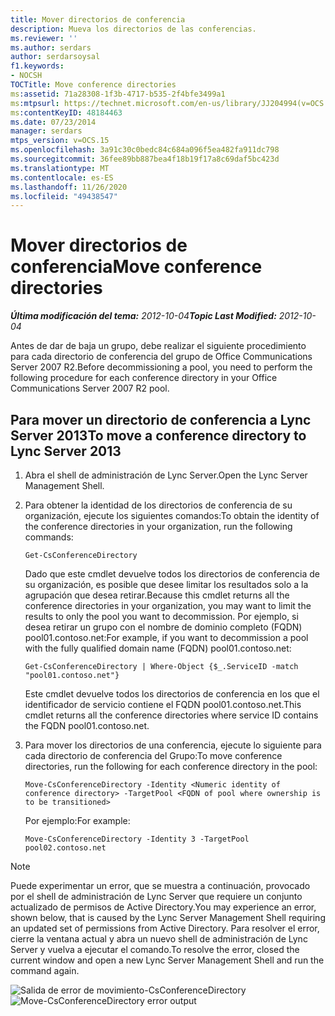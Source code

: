 ```yaml
---
title: Mover directorios de conferencia
description: Mueva los directorios de las conferencias.
ms.reviewer: ''
ms.author: serdars
author: serdarsoysal
f1.keywords:
- NOCSH
TOCTitle: Move conference directories
ms:assetid: 71a28308-1f3b-4717-b535-2f4bfe3499a1
ms:mtpsurl: https://technet.microsoft.com/en-us/library/JJ204994(v=OCS.15)
ms:contentKeyID: 48184463
ms.date: 07/23/2014
manager: serdars
mtps_version: v=OCS.15
ms.openlocfilehash: 3a91c30c0bedc84c684a096f5ea482fa911dc798
ms.sourcegitcommit: 36fee89bb887bea4f18b19f17a8c69daf5bc423d
ms.translationtype: MT
ms.contentlocale: es-ES
ms.lasthandoff: 11/26/2020
ms.locfileid: "49438547"
---
```

# <a name="move-conference-directories"></a><span data-ttu-id="12248-103">Mover directorios de conferencia</span><span class="sxs-lookup"><span data-stu-id="12248-103">Move conference directories</span></span>

<div data-xmlns="http://www.w3.org/1999/xhtml">

<div class="topic" data-xmlns="http://www.w3.org/1999/xhtml" data-msxsl="urn:schemas-microsoft-com:xslt" data-cs="https://msdn.microsoft.com/">

<div data-asp="https://msdn2.microsoft.com/asp">



</div>

<div id="mainSection">

<div id="mainBody"><span data-ttu-id="12248-104">

<span> </span></span><span class="sxs-lookup"><span data-stu-id="12248-104">

<span> </span></span></span>

<span data-ttu-id="12248-105">_**Última modificación del tema:** 2012-10-04_</span><span class="sxs-lookup"><span data-stu-id="12248-105">_**Topic Last Modified:** 2012-10-04_</span></span>

<span data-ttu-id="12248-106">Antes de dar de baja un grupo, debe realizar el siguiente procedimiento para cada directorio de conferencia del grupo de Office Communications Server 2007 R2.</span><span class="sxs-lookup"><span data-stu-id="12248-106">Before decommissioning a pool, you need to perform the following procedure for each conference directory in your Office Communications Server 2007 R2 pool.</span></span>

<div>

## <a name="to-move-a-conference-directory-to-lync-server-2013"></a><span data-ttu-id="12248-107">Para mover un directorio de conferencia a Lync Server 2013</span><span class="sxs-lookup"><span data-stu-id="12248-107">To move a conference directory to Lync Server 2013</span></span>

1.  <span data-ttu-id="12248-108">Abra el shell de administración de Lync Server.</span><span class="sxs-lookup"><span data-stu-id="12248-108">Open the Lync Server Management Shell.</span></span>

2.  <span data-ttu-id="12248-109">Para obtener la identidad de los directorios de conferencia de su organización, ejecute los siguientes comandos:</span><span class="sxs-lookup"><span data-stu-id="12248-109">To obtain the identity of the conference directories in your organization, run the following commands:</span></span>
    
        Get-CsConferenceDirectory
    
    <span data-ttu-id="12248-110">Dado que este cmdlet devuelve todos los directorios de conferencia de su organización, es posible que desee limitar los resultados solo a la agrupación que desea retirar.</span><span class="sxs-lookup"><span data-stu-id="12248-110">Because this cmdlet returns all the conference directories in your organization, you may want to limit the results to only the pool you want to decommission.</span></span> <span data-ttu-id="12248-111">Por ejemplo, si desea retirar un grupo con el nombre de dominio completo (FQDN) pool01.contoso.net:</span><span class="sxs-lookup"><span data-stu-id="12248-111">For example, if you want to decommission a pool with the fully qualified domain name (FQDN) pool01.contoso.net:</span></span>
    
        Get-CsConferenceDirectory | Where-Object {$_.ServiceID -match "pool01.contoso.net"}
    
    <span data-ttu-id="12248-112">Este cmdlet devuelve todos los directorios de conferencia en los que el identificador de servicio contiene el FQDN pool01.contoso.net.</span><span class="sxs-lookup"><span data-stu-id="12248-112">This cmdlet returns all the conference directories where service ID contains the FQDN pool01.contoso.net.</span></span>

3.  <span data-ttu-id="12248-113">Para mover los directorios de una conferencia, ejecute lo siguiente para cada directorio de conferencia del Grupo:</span><span class="sxs-lookup"><span data-stu-id="12248-113">To move conference directories, run the following for each conference directory in the pool:</span></span>
    
        Move-CsConferenceDirectory -Identity <Numeric identity of conference directory> -TargetPool <FQDN of pool where ownership is to be transitioned>
    
    <span data-ttu-id="12248-114">Por ejemplo:</span><span class="sxs-lookup"><span data-stu-id="12248-114">For example:</span></span>
    
        Move-CsConferenceDirectory -Identity 3 -TargetPool pool02.contoso.net

<div>


> [!NOTE]  
> <span data-ttu-id="12248-115">Puede experimentar un error, que se muestra a continuación, provocado por el shell de administración de Lync Server que requiere un conjunto actualizado de permisos de Active Directory.</span><span class="sxs-lookup"><span data-stu-id="12248-115">You may experience an error, shown below, that is caused by the Lync Server Management Shell requiring an updated set of permissions from Active Directory.</span></span> <span data-ttu-id="12248-116">Para resolver el error, cierre la ventana actual y abra un nuevo shell de administración de Lync Server y vuelva a ejecutar el comando.</span><span class="sxs-lookup"><span data-stu-id="12248-116">To resolve the error, closed the current window and open a new Lync Server Management Shell and run the command again.</span></span>



</div>

<span data-ttu-id="12248-117">![Salida de error de movimiento-CsConferenceDirectory](images/JJ204994.4748b9e8-9651-4527-afe1-cbdc6d5ce4a8(OCS.15).jpg "Salida de error de Move-CsConferenceDirectory")</span><span class="sxs-lookup"><span data-stu-id="12248-117">![Move-CsConferenceDirectory error output](images/JJ204994.4748b9e8-9651-4527-afe1-cbdc6d5ce4a8(OCS.15).jpg "Move-CsConferenceDirectory error output")</span></span>

<span data-ttu-id="12248-118"></div>

</div>

<span> </span>

</div>

</div>

</span><span class="sxs-lookup"><span data-stu-id="12248-118"></div>

</div>

<span> </span>

</div>

</div>

</span></span></div>

